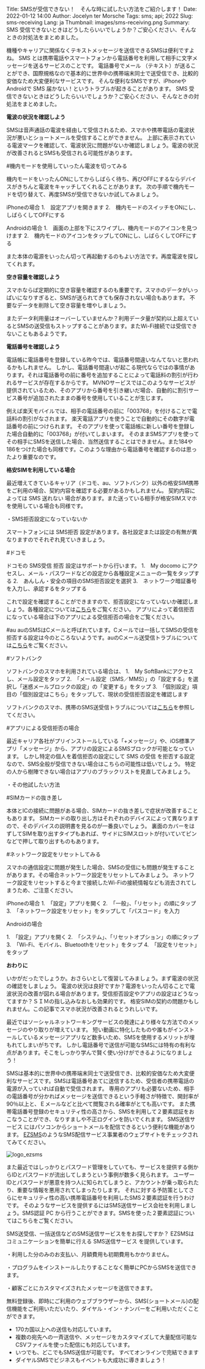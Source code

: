Title: SMSが受信できない！　そんな時に試したい方法をご紹介します！
Date: 2022-01-12 14:00
Author: Jocelyn ter Morsche
Tags: sms; api; 2022
Slug: sms-receiving
Lang: ja
Thumbnail: images/sms-receiving.png
Summary: SMS 受信できないときはどうしたらいいでしょうか？ご安心ください、そんなときの対処法をまとめました。


機種やキャリアに関係なくテキストメッセージを送信できるSMSは便利ですよね。
SMS とは携帯電話やスマートフォンから電話番号を利用して相手に文字メッセージを送るサービスのことです。
電話番号でメール （テキスト）が送ることができ、国際規格なので基本的に世界中の携帯端末同士で送受信でき、比較的安価なため大変便利なサービスです。
そんな便利なSMSですが、iPhoneやAndroidで SMS 届かない！というトラブルが起きることがあります。
SMS 受信できないときはどうしたらいいでしょうか？ご安心ください、そんなときの対処法をまとめました。

**電波の状況を確認しよう**

SMSは音声通話の電波を経由して受信されるため、スマホや携帯電話の電波状況が悪いとショートメールを受信することができません。
上部に表示されている電波マークを確認して、電波状況に問題がないか確認しましょう。電波の状況が改善されるとSMSも受信される可能性があります。


#機内モードを使用していったん電波を切ってみる

機内モードをいったんONにしてからしばらく待ち、再びOFFにするならデバイスがきちんと電波をキャッチしてくれることがあります。
次の手順で機内モードを切り替えて、再度SMSが受信できないか試してみましょう。

iPhoneの場合
1.　設定アプリを開きます
2.　機内モードのスイッチをONにし、しばらくしてOFFにする

Androidの場合
1.　画面の上部を下にスワイプし、機内モードのアイコンを見つけます
2.　機内モードのアイコンをタップしてONにし、しばらくしてOFFにする

また本体の電源をいったん切って再起動するのもよい方法です。再度電波を探してくれます。


**空き容量を確認しよう**

スマホならば定期的に空き容量を確認するのも重要です。スマホのデータがいっぱいになりすぎると、SMSが送られてきても保存されない場合もあります。
不要なデータを削除して空き容量を増やしましょう。

またデータ利用量はオーバーしていませんか？利用データ量が契約以上超えているとSMSの送受信もストップすることがあります。またWi-Fi接続では受信できないこともあるようです。



**電話番号を確認しよう**

電話帳に電話番号を登録している昨今では、電話番号間違いなんてないと思われるかもしれません。
しかし、電話番号間違いが起こる現代ならではの事情があります。それは電話番号の前に番号を追加することによって電話料の割引が行われるサービスが存在するからです。
MVNOサービスではこのようなサービスが提供されているため、そのアプリから番号を引き継いだ場合、自動的に割引サービス番号が追加されたままの番号を使用していることが生じます。

例えば楽天モバイルでは、相手の電話番号の前に「003768」を付けることで電話料の割引がなされます。
楽天電話アプリを使うことで自動的にその数字が電話番号の前につけられます。
そのアプリを使って電話帳に新しい番号を登録した場合自動的に「003768」が付いてしまいます。
そのままSMSアプリを使ってその相手にSMSを送信した場合、当然送信することはできません。また184や186をつけた場合も同様です。このような理由から電話番号を確認するのは思ったより重要なのです。


**格安SIMを利用している場合**

最近増えてきているキャリア（ドコモ、au、ソフトバンク）以外の格安SIM携帯をご利用の場合、契約内容を確認する必要があるかもしれません。
契約内容によっては SMS 送れない 場合があります。また送っている相手が格安SIMスマホを使用している場合も同様です。

・SMS拒否設定になっていないか

スマートフォンには SMS拒否 設定があります。各社設定または設定の有無が異なりますのでそれぞれ見ていきましょう。

#ドコモ

ドコモの SMS受信 拒否 設定はサポートから行います。
1.　My docomo にアクセスし、メール・パスワードなどの設定から各種設定メニューの一覧をタップする
2.　あんしん・安全の項目のSMS拒否設定を選択
3.　ネットワーク暗証番号を入力し、承認するをタップする

これで設定を確認することができますので、拒否設定になっていないか確認しましょう。各種設定については[こちら](https://www.nttdocomo.co.jp/info/spam_mail/sms/)をご覧ください。
アプリによって着信拒否になっている場合は下のアプリによる受信拒否の場合をご覧ください。


#au
auのSMSはCメールと呼ばれています。Cメールでは一括してSMSの受信を拒否する設定は今のところないようです。auのCメール送受信トラブルについては[こちら](https://www.au.com/trouble-check/smt/mail/detail2_3_2.html)をご覧ください。



#ソフトバンク

ソフトバンクのスマホを利用されている場合は、
1.　My SoftBankにアクセスし、メール設定をタップ
2.　「メール設定（SMS／MMS）」の「設定する」を選択し「迷惑メールブロックの設定」の「変更する」をタップ
3.　「個別設定」項目の「個別設定はこちら」をタップして、現状の受信拒否設定を確認します

ソフトバンクのスマホ、携帯のSMS送受信トラブルについては[こちら](https://www.softbank.jp/mobile/support/repair/recovery/trouble-mail/)を参照してください。

#アプリによる受信拒否の場合

最近キャリア各社がプリインストールしている「+メッセージ」や、iOS標準アプリ「メッセージ」から、アプリの設定によるSMSブロックが可能となっています。
しかし特定の個人を着信拒否の設定にして SMS の受信 を拒否する設定なので、SMS全般が受信できない場合はこちらの可能性は低いでしょう。
特定の人から樹陣できない場合はアプリのブラックリストを見直してみましょう。


・その他試したい方法

#SIMカードの抜き差し


本体とICの接続に問題がある場合、SIMカードの抜き差しで症状が改善することもあります。
SIMカードの取り出し方はそれぞれのデバイスによって異なりますので、そのデバイスの説明書を見るのが一番良いでしょう。
裏面のカバーをはずしてSIMを取り出すタイプもあれば、サイドにSIMスロットが付いていてピンなどで押して取り出すものもあります。


#ネットワーク設定をリセットしてみる

スマホの通信設定に問題が発生した場合、SMSの受信にも問題が発生することがあります。その場合ネットワーク設定をリセットしてみましょう。
ネットワーク設定をリセットすると今まで接続したWi-Fiの接続情報なども消去されてしまうため、ご注意ください。


iPhoneの場合
1.　「設定」アプリを開く
2.　「一般」、「リセット」の順にタップ
3.　「ネットワーク設定をリセット」をタップして「パスコード」を入力

Androidの場合

1.　「設定」アプリを開く
2.　「システム」、「リセットオプション」の順にタップ
3.　「Wi-Fi、モバイル、Bluetoothをリセット」をタップ
4.　「設定をリセット」をタップ





**おわりに**

いかがだったでしょうか。おさらいとして復習してみましょう。まず電波の状況の確認をしましょう。
電波の状況は良好ですか？電源をいったん切ることで電波状況の改善が図れる場合があります。受信拒否設定やアプリの設定はどうなってますか？ＳＩＭの指し込みなおしも効果的です。
格安SIMの契約の問題かもしれません。この記事でスマホ状況が改善されるとうれしいです。

最近ではソーシャルネットワーキングサービスの発達により様々な方法でのメッセージのやり取りが増えています。
短い動画に特化したものや誰もがインストールしているメッセージアプリなど数多いため、SMSを使用するメリットが埋もれてしまいがちです。
しかし電話番号で送信が可能なSMSには特有の有利な点があります。そこをしっかり学んで賢く使い分けができるようになりましょう！

SMSは基本的に世界中の携帯端末同士で送受信でき、比較的安価なため大変便利なサービスです。SMSは電話番号あてに送信するため、受信者の携帯電話の電源が入っていれば自動で受信されます。
専用のアプリも必要ないため、相手の電話番号が分かればメッセージを送信できるという手軽さが特徴で、開封率が90％以上と、Ｅメールなどと比べて閲覧される確率がとても高いです。
また携帯電話番号登録のセキュリティ性の高さから、SMSを利用して２要素認証をおこなうことができ、なりすましや不正ログインを防いでくれます。 
SMS送信サービス にはパソコンからショートメールを配信できるという便利な機能があります。 [EZSMS](https://www.ezsms.biz/ja/)のようなSMS配信サービス事業者のウェブサイトをチェックされてみてください。

![logo_ezsms](/images/ezsms_logo-1.png)

また最近ではしっかりとパスワード管理をしていても、サービスを提供する側からIDとパスワードが流出してしまうという事例が数多く見られます。
ユーザーIDとパスワードが悪意を持つ人に知られてしまうと、アカウントが乗っ取られたり、重要な情報を悪用されてしまったりします。
それに対する予防策としてさらにセキュリティ性の高い携帯電話番号を利用したSMS２要素認証を行うわけです。
そのようなサービスを提供するにはSMS送信サービス会社を利用しましょう。SMS認証 PC から行うことができます。SMSを使った２要素認証についてはこちらをご覧ください。

SMS送受信、一括送信などのSMS送信サービスををお探しですか？ EZSMSはコミュニケーションを簡単に行える SMS送信サービス を提供しています。


・利用した分のみのお支払い、月額費用も初期費用もかかりません。

・プログラムをインストールしたりすることなく簡単にPCからSMSを送信できます。

・顧客ごとにカスタマイズされたメッセージを送信できます。


無料登録後、即時にご利用のウェブブラウザーから、SMS(ショートメール)の配信機能をご利用いただいたり、ダイヤル・イン・ナンバーをご利用いただくことができます。 
- 170カ国以上への送信も対応しています。 
- 複数の宛先への一斉送信や、メッセージをカスタマイズして大量配信可能なCSVファイルを使った配信にも対応しています。 
- いつでも、どこでもSMS送信が可能です。 すべてオンラインで完結できます 
- ダイヤルSMSでビジネスもイベントも大成功に導きましょう！





